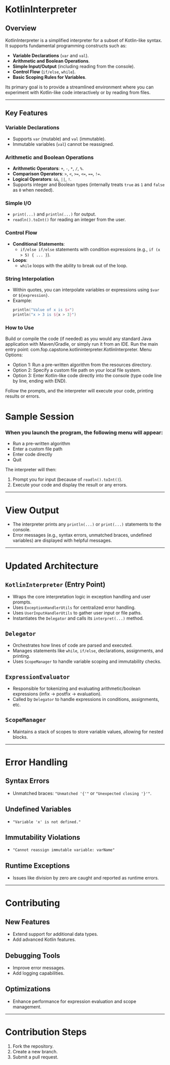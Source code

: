 # KotlinInterpreter

## Overview
KotlinInterpreter is a simplified interpreter for a subset of Kotlin-like syntax. It supports fundamental programming constructs such as:

- **Variable Declarations** (`var` and `val`).
- **Arithmetic and Boolean Operations**.
- **Simple Input/Output** (including reading from the console).
- **Control Flow** (`if/else`, `while`).
- **Basic Scoping Rules for Variables**.

Its primary goal is to provide a streamlined environment where you can experiment with Kotlin-like code interactively or by reading from files.

---

## Key Features

### Variable Declarations
- Supports `var` (mutable) and `val` (immutable).
- Immutable variables (`val`) cannot be reassigned.

### Arithmetic and Boolean Operations
- **Arithmetic Operators**: `+`, `-`, `*`, `/`, `%`.
- **Comparison Operators**: `>`, `<`, `>=`, `<=`, `==`, `!=`.
- **Logical Operators**: `&&`, `||`, `!`.
- Supports integer and Boolean types (internally treats `true` as `1` and `false` as `0` when needed).

### Simple I/O
- `print(...)` and `println(...)` for output.
- `readln().toInt()` for reading an integer from the user.

### Control Flow
- **Conditional Statements**:
    - `if/else if/else` statements with condition expressions (e.g., `if (x > 5) { ... }`).
- **Loops**:
    - `while` loops with the ability to break out of the loop.

### String Interpolation
- Within quotes, you can interpolate variables or expressions using `$var` or `${expression}`.
- Example:
  ```kotlin
  println("Value of x is $x") 
  println("x > 3 is ${x > 3}")

### How to Use
Build or compile the code (if needed) as you would any standard Java application with Maven/Gradle, or simply run it from an IDE.
Run the main entry point: com.fop.capstone.kotlininterpreter.KotlinInterpreter.
Menu Options:

- Option 1: Run a pre-written algorithm from the resources directory.
- Option 2: Specify a custom file path on your local file system.
- Option 3: Enter Kotlin-like code directly into the console (type code line by line, ending with END).

 Follow the prompts, and the interpreter will execute your code, printing results or errors.


# Sample Session
### When you launch the program, the following menu will appear:
- Run a pre-written algorithm
- Enter a custom file path
- Enter code directly
- Quit



The interpreter will then:

1. Prompt you for input (because of `readln().toInt()`).
2. Execute your code and display the result or any errors.

---

# View Output

- The interpreter prints any `println(...)` or `print(...)` statements to the console.
- Error messages (e.g., syntax errors, unmatched braces, undefined variables) are displayed with helpful messages.

---

# Updated Architecture

## `KotlinInterpreter` (Entry Point)

- Wraps the core interpretation logic in exception handling and user prompts.
- Uses `ExceptionHandlerUtils` for centralized error handling.
- Uses `UserInputHandlerUtils` to gather user input or file paths.
- Instantiates the `Delegator` and calls its `interpret(...)` method.

## `Delegator`

- Orchestrates how lines of code are parsed and executed.
- Manages statements like `while`, `if/else`, declarations, assignments, and printing.
- Uses `ScopeManager` to handle variable scoping and immutability checks.

## `ExpressionEvaluator`

- Responsible for tokenizing and evaluating arithmetic/boolean expressions (infix -> postfix -> evaluation).
- Called by `Delegator` to handle expressions in conditions, assignments, etc.

## `ScopeManager`

- Maintains a stack of scopes to store variable values, allowing for nested blocks.

----
# Error Handling

## Syntax Errors
- Unmatched braces: `"Unmatched '{'"` or `"Unexpected closing '}'"`.

## Undefined Variables
- `"Variable 'x' is not defined."`

## Immutability Violations
- `"Cannot reassign immutable variable: varName"`

## Runtime Exceptions
- Issues like division by zero are caught and reported as runtime errors.

---

# Contributing

## New Features
- Extend support for additional data types.
- Add advanced Kotlin features.

## Debugging Tools
- Improve error messages.
- Add logging capabilities.

## Optimizations
- Enhance performance for expression evaluation and scope management.

---

# Contribution Steps
1. Fork the repository.
2. Create a new branch.
3. Submit a pull request.
